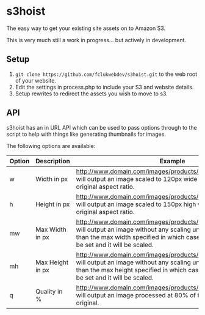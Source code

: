 s3hoist
=======

The easy way to get your existing site assets on to Amazon S3.

This is very much still a work in progress... but actively in development.

Setup
-----

1. `git clone https://github.com/fclukwebdev/s3hoist.git` to the web root of your website.
2. Edit the settings in process.php to include your S3 and website details.
3. Setup rewrites to redirect the assets you wish to move to s3.

API
---

s3hoist has an in URL API which can be used to pass options through to the script to help with things like generating thumbnails for images.

The following options are available:

Option | Description | Example
--- | --- | ---
w | Width in px | http://www.domain.com/images/products/w_120/product10.png will output an image scaled to 120px wide whilst maintaining its original aspect ratio.
h | Height in px | http://www.domain.com/images/products/h_150/product10.png will output an image scaled to 150px high whilst maintaining its original aspect ratio.
mw | Max Width in px | http://www.domain.com/images/products/mw_650/product10.png will output an image without any scaling unless the image is larger than the max width specified in which case a width of 650px will be set and it will be scaled.
mh | Max Height in px | http://www.domain.com/images/products/mh_650/product10.png will output an image without any scaling unless the image is larger than the max height specified in which case a height of 650px will be set and it will be scaled.
q | Quality in % | http://www.domain.com/images/products/q_80/product10.png will output an image processed at 80% of the quality of the original.
